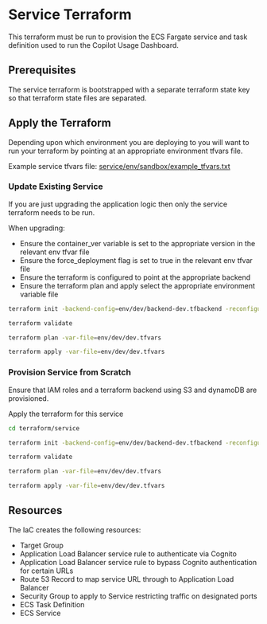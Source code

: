 # Service Terraform

This terraform must be run to provision the ECS Fargate service and task definition used to run the Copilot Usage Dashboard.

## Prerequisites

The service terraform is bootstrapped with a separate terraform state key so that terraform state files are separated.

## Apply the Terraform

Depending upon which environment you are deploying to you will want to run your terraform by pointing at an appropriate environment tfvars file.  

Example service tfvars file:
[service/env/sandbox/example_tfvars.txt](https://github.com/ONS-Innovation/code-github-copilot-usage-audit/terraform/service/env/sandbox/example_tfvars.txt)

### Update Existing Service

If you are just upgrading the application logic then only the service terraform needs to be run.

When upgrading:

- Ensure the container_ver variable is set to the appropriate version in the relevant env tfvar file
- Ensure the force_deployment flag is set to true in the relevant env tfvar file
- Ensure the terraform is configured to point at the appropriate backend
- Ensure the terraform plan and apply select the appropriate environment variable file

```bash
terraform init -backend-config=env/dev/backend-dev.tfbackend -reconfigure

terraform validate

terraform plan -var-file=env/dev/dev.tfvars

terraform apply -var-file=env/dev/dev.tfvars
```

### Provision Service from Scratch

Ensure that IAM roles and a terraform backend using S3 and dynamoDB are provisioned.

Apply the terraform for this service

```bash
cd terraform/service 

terraform init -backend-config=env/dev/backend-dev.tfbackend -reconfigure

terraform validate

terraform plan -var-file=env/dev/dev.tfvars

terraform apply -var-file=env/dev/dev.tfvars
```

## Resources

The IaC creates the following resources:

- Target Group
- Application Load Balancer service rule to authenticate via Cognito
- Application Load Balancer service rule to bypass Cognito authentication for certain URLs
- Route 53 Record to map service URL through to Application Load Balancer
- Security Group to apply to Service restricting traffic on designated ports
- ECS Task Definition
- ECS Service  
